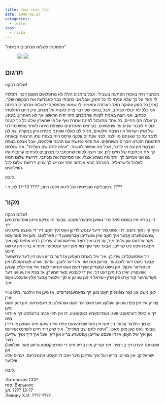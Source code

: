 ```yaml
---
title: חברה נופשת בצפת
date: 1946-01-27
categories:
  - letter
tags:
  - rivka
---
```


"הפסקתי לשלוח מכתבים הביתה"

<figure class="half">
    <a  href="/pupko-papers/assets/images/1946-01-27-safed-1.jpg">
    <img src="/pupko-papers/assets/images/1946-01-27-safed-1.jpg"></a>
    <a  href="/pupko-papers/assets/images/1946-01-27-safed-2.jpg">
    <img src="/pupko-papers/assets/images/1946-01-27-safed-2.jpg"></a>
</figure>

## תרגום

שלום רבקה!

מכתבך היה באמת הפתעה בשבילי. אבל בזמנים הללו לא מתפלאים משום דבר. תסלחי לי
מאד על כך שלא עניתי לך כל הזמן, אבל אני כתבתי כבר לאברשה את הבקשה שלך.
[אני] כל הזמן עסוקה מאד בעבודה והאמיני לי שמאז שהפסקתי לשלוח מכתבים הביתה
אני כלל לא יכולה לכתוב, אבל בסופו של דבר צריך לענות על מכתב ורק היום החלטתי לכתוב.
אני רוצה באמת לקוות שהמכתב הזה יהיה הראשון אך לא האחרון. בינינו, כך/אלה הם החיים.
כל אחד מתגלגל לפינה אחרת ואף על פי שהארץ שלנו כל כך קטנה יכולות לעבור שנים
עד שנפגשים. בקייצים האחרונים כשצפת היתה לאתר נופש מודרני של ארץ-ישראל היו הרבה
ווילנאים, אך כולם כאלה שאינני מכירה ורק במקרה יצא לנו לדבר על כך שאנחנו מווילנה.
לפני שנתיים ווֵלְקֶה ווֵרסֵס היה בצפת ונתן הרצאה ובאותה הזדמנות הזכרנו חברים משותפים.
את ודאי נפגשת עם הרבה ווילנאים, אבל אצלנו בצפת הנִדַחַת אין עם מי לדבר, אבל מה אפשר
לעשות. "איפה לחם שם מולדת". אני שולחת לך את הכתובת של חיים לוין.
אני רוצה לקוות שתכתבי לי מכתבים לעיתים קרובות ואז גם אני אכתוב לך יותר מה נשמע
אצלי. אני מסיימת את מכתבי. דרישת שלום חמה  לוולוול ולישראליק. במכתב הבא אכתוב
יותר אם יש לך עניין. דרישת שלום לכל הווילנאים.

לובה.


רפובליקה סובייטית של ליטא
וילנה
רחוב ???? 17-13
לוין ח.י. ????

## מקור

שלום רבקה!  
דייַן בריוו איז באמת פֿאר מיר געווען איבערראַשונג. אׇבער הײַנטיקע צײַטן וווּנדערט מען זיך  
אויף קיין זאַך נישט. דו וועסט מיר זייער ענטשולדיקן וואׇס איך האׇב דיר די גאַנצע צײַט ניט  
געענטפֿערט אׇבער איך האׇב שוין געשריבן אַבראַשען דײַן פֿאַרלאַנג. מען איז פֿאַריאׇגט,  
פֿאַר אַרבעט און גלויב מיר, אַז זינט איך האׇב אויפֿגעהערט שרײַבן בריוו  אהיים קען איך   
איבערהויפט ניט שרײַבן. אׇבער סוף סוף מוז מען דאׇך ענטפֿערן אויף אַ בריוו און ערשט הײַנט  
זיך אויסגעקליבן שרײַבן. איך וויל באמת האׇפֿען אַז דער בריוו וועט זײַן דער ערשטער  
אׇבער נישט דער לעצטער. צווישן אונז אזוי איז דער לעבן. יעדער ווערט פֿאַרוואַקלט אין  
אַן אַנדער ווינקל. און נישט קוקנדיק אויף דעם וואׇס אונזער לאַנד איז אַזוי קליין קענען  
אוועקגיין יאׇרן ביז מען זעט זיך. אין די לעצטע פּאׇר זומערן, אַז צפת איז געווען דער  
מאׇדערנער קור אׇרט פֿון ארץ-ישראל זיינען געווען אַ סך ווילנער אׇבער אַלץ אזעלכע וואׇס איך  
  
קען נישט  און נאׇר צופֿעליק האׇט מען זיך צוזאַמענגערעדט, אַז מען איז ווילנער. מיט צוויי יאׇרן  
צוריק איז אין צפֿת געווען וועלקע ווערסעס. ער האׇט געהאַלטן אַ רעפֿעראט. און דאַן האׇט מען  
זיך אַ ביסל דערמאׇנט וועגן געמיינזאַמע באַקאַנטע. דו אין תל-אביב טרעפֿסט זיך אַוודאי מיט  
אַ סך ווילנער אׇבער בײַ אונז אין פֿאַרוואׇרפֿענעם צפֿת איז נישטאׇ מיט וועמען צו ריידן.  
אׇבער וואׇס קען מען מאַכן. "איפה לחם שם מולדת". איך שיק דיר חיים לעווינס אַדרעס.  
און איך וויל האׇפן אז דו וועסט שרײַבן אׇפֿטערע בריוו און דאַן וועל איך דיך אויך שרײַבן מער  
וואׇס עס הערט זיך בײַ מיר. איך ענדיק מײַן בריוו מיט די האַרציקסטע גרוסן פֿאר וועלוועלן און  
ישראליקן. אין צווייטן בריוו וועל איך שרײַבן מער אויב דו האׇסט אינטערעס. גערוס אַלע ווילנער  

לובה.

Литовская ССР  
гор. Вильнюс  
ул. ???? 13-17  
Левину Х.И. ???? ????  
